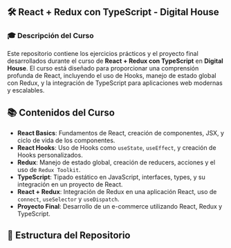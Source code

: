 ## **🛠️ React + Redux con TypeScript - Digital House**

### 🎓 Descripción del Curso
Este repositorio contiene los ejercicios prácticos y el proyecto final desarrollados durante el curso de **React + Redux con TypeScript** en **Digital House**. El curso está diseñado para proporcionar una comprensión profunda de React, incluyendo el uso de Hooks, manejo de estado global con Redux, y la integración de TypeScript para aplicaciones web modernas y escalables.

##  📚 Contenidos del Curso

- **React Basics**: Fundamentos de React, creación de componentes, JSX, y ciclo de vida de los componentes.
- **React Hooks**: Uso de Hooks como `useState`, `useEffect`, y creación de Hooks personalizados.
- **Redux**: Manejo de estado global, creación de reducers, acciones y el uso de `Redux Toolkit`.
- **TypeScript**: Tipado estático en JavaScript, interfaces, types, y su integración en un proyecto de React.
- **React + Redux**: Integración de Redux en una aplicación React, uso de `connect`, `useSelector` y `useDispatch`.
- **Proyecto Final**: Desarrollo de un e-commerce utilizando React, Redux y TypeScript.

##  📁 Estructura del Repositorio
